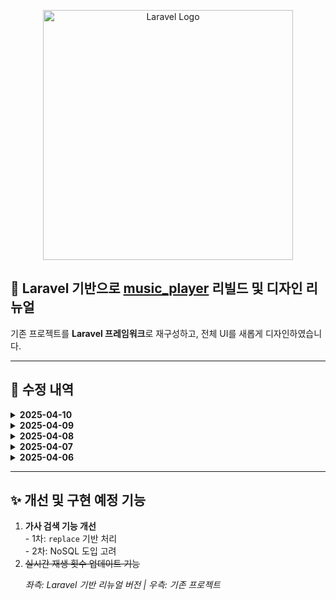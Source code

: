 
<p align="center"><a href="https://laravel.com" target="_blank"><img src="https://raw.githubusercontent.com/laravel/art/master/logo-lockup/5%20SVG/2%20CMYK/1%20Full%20Color/laravel-logolockup-cmyk-red.svg" width="400" alt="Laravel Logo"></a></p>
<h2>🎵 Laravel 기반으로 <a href="https://github.com/D-opamin-e/music_player" target="_blank">music_player</a> 리빌드 및 디자인 리뉴얼</h2>
<p>기존 프로젝트를 <strong>Laravel 프레임워크</strong>로 재구성하고, 전체 UI를 새롭게 디자인하였습니다.</p>

<hr>

<h2>📌 수정 내역</h2>
<details>
  <summary><strong>2025-04-10</strong></summary>
  <ul>
    <li>➕ <strong>ADD</strong>: 햄버거 태그 별 기능 추가가</li>
    <li>➕ <strong>ADD</strong>: 기기별로 찜(좋아요) 노래 조회</li>
    <li>➕ <strong>ADD</strong>: UI 변경</li>
    <li>➕ <strong>ADD</strong>: 우측에 Youtube의 썸네일 사용</li>
  </ul>
</details>


<details>
  <summary><strong>2025-04-09</strong></summary>
  <ul>
    <li>➕ <strong>ADD</strong>: 기기별로 특정 노래 찜(좋아요)기능</li>
  </ul>
</details>

<details>
  <summary><strong>2025-04-08</strong></summary>
  <ul>
    <li>➕ <strong>ADD</strong>: 실시간 재생 횟수 업데이트 기능 구현</li>
  </ul>
</details>

<details>
  <summary><strong>2025-04-07</strong></summary>
  <ul>
    <li>🛠️ <strong>Fixed</strong>: `playNext` 함수에 전체 리스트 이어서 재생되도록 로직 추가</li>
    <li>🛠️ <strong>Fixed</strong>: 검색된 곡들을 모두 들은 후, 전체 플레이리스트에서 이어서 다음 곡을 재생하도록 해결</li>
    <li>🛠️ <strong>Fixed</strong>: 제목 검색 시 결과가 출력되지 않던 문제 해결</li>
    <li>🛠️ <strong>Fixed</strong>: 검색창에 입력된 내용을 모두 지울 경우, 플레이리스트가 사라지던 문제 수정<br>
    → 검색어가 비어있을 때는 전체 곡을 다시 불러오도록 개선</li>
  </ul>
</details>

<details>
  <summary><strong>2025-04-06</strong></summary>
  <ul>
    <li>🔍 검색 관련 매핑 기능 추가 <em>(추후 추가 수정 예정)</em></li>
  </ul>
  <ul>
    <li>🔍 검색 기능 구현</li>
    <li>📄 재생목록 업데이트 기능 구현</li>
    <li>🔁 재생 횟수 업데이트 기능 구현</li>
  </ul>
  <ul>
    <li>🔧 전체 업데이트 기능 구현</li>
    <li>🎨 디자인 리뉴얼</li>
    <li>🎧 재생 횟수 UI 우측에 표기</li>
  </ul>
</details>

<hr>

<h2>✨ 개선 및 구현 예정 기능</h2>
<ol>
  <li><strong>가사 검색 기능 개선</strong><br>
    - 1차: <code>replace</code> 기반 처리<br>
    - 2차: NoSQL 도입 고려
  </li>
  <li><s>실시간 재생 횟수 업데이트 기능</s></li>
<p><em>좌측: Laravel 기반 리뉴얼 버전 | 우측: 기존 프로젝트</em></p>
